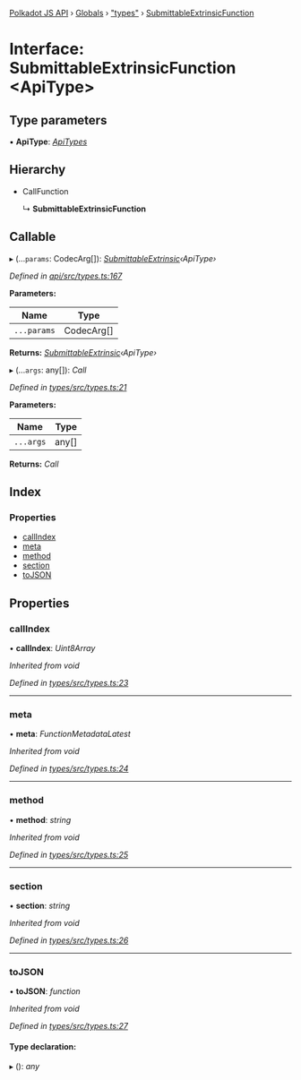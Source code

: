[Polkadot JS API](../README.md) › [Globals](../globals.md) › ["types"](../modules/_types_.md) › [SubmittableExtrinsicFunction](_types_.submittableextrinsicfunction.md)

# Interface: SubmittableExtrinsicFunction <**ApiType**>

## Type parameters

▪ **ApiType**: *[ApiTypes](../modules/_types_.md#apitypes)*

## Hierarchy

* CallFunction

  ↳ **SubmittableExtrinsicFunction**

## Callable

▸ (...`params`: CodecArg[]): *[SubmittableExtrinsic](_submittable_types_.submittableextrinsic.md)‹ApiType›*

*Defined in [api/src/types.ts:167](https://github.com/polkadot-js/api/blob/33fd1b1c78/packages/api/src/types.ts#L167)*

**Parameters:**

Name | Type |
------ | ------ |
`...params` | CodecArg[] |

**Returns:** *[SubmittableExtrinsic](_submittable_types_.submittableextrinsic.md)‹ApiType›*

▸ (...`args`: any[]): *Call*

*Defined in [types/src/types.ts:21](https://github.com/polkadot-js/api/blob/33fd1b1c78/packages/types/src/types.ts#L21)*

**Parameters:**

Name | Type |
------ | ------ |
`...args` | any[] |

**Returns:** *Call*

## Index

### Properties

* [callIndex](_types_.submittableextrinsicfunction.md#callindex)
* [meta](_types_.submittableextrinsicfunction.md#meta)
* [method](_types_.submittableextrinsicfunction.md#method)
* [section](_types_.submittableextrinsicfunction.md#section)
* [toJSON](_types_.submittableextrinsicfunction.md#tojson)

## Properties

###  callIndex

• **callIndex**: *Uint8Array*

*Inherited from void*

*Defined in [types/src/types.ts:23](https://github.com/polkadot-js/api/blob/33fd1b1c78/packages/types/src/types.ts#L23)*

___

###  meta

• **meta**: *FunctionMetadataLatest*

*Inherited from void*

*Defined in [types/src/types.ts:24](https://github.com/polkadot-js/api/blob/33fd1b1c78/packages/types/src/types.ts#L24)*

___

###  method

• **method**: *string*

*Inherited from void*

*Defined in [types/src/types.ts:25](https://github.com/polkadot-js/api/blob/33fd1b1c78/packages/types/src/types.ts#L25)*

___

###  section

• **section**: *string*

*Inherited from void*

*Defined in [types/src/types.ts:26](https://github.com/polkadot-js/api/blob/33fd1b1c78/packages/types/src/types.ts#L26)*

___

###  toJSON

• **toJSON**: *function*

*Inherited from void*

*Defined in [types/src/types.ts:27](https://github.com/polkadot-js/api/blob/33fd1b1c78/packages/types/src/types.ts#L27)*

#### Type declaration:

▸ (): *any*
